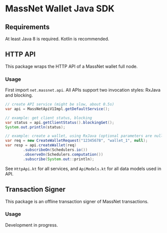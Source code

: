 # MassNet Wallet Java SDK

## Requirements

At least Java 8 is required. Kotlin is recommended.

## HTTP API

This package wraps the HTTP API of a MassNet wallet full node.

### Usage

First import `net.massnet.api`. All APIs support two invocation styles: RxJava and blocking.

```java
// create API service (might be slow, about 0.5s)
var api = MassNetApiV1Impl.getDefaultService();

// example: get client status, blocking
var status = api.getClientStatus().blockingGet();
System.out.println(status);

// example: create a wallet, using RxJava (optional parameters are nullable)
var req = new CreateWalletRequest("12345678", "wallet_1", null);
var resp = api.createWallet(req)
        .subscribeOn(Schedulers.io())
        .observeOn(Schedulers.computation())
        .subscribe(System.out::println);
```

See `HttpApi.kt` for all services, and `ApiModels.kt` for all data models used in API.

## Transaction Signer

This package is an offline transaction signer of MassNet transactions.

### Usage

Development in progress.
